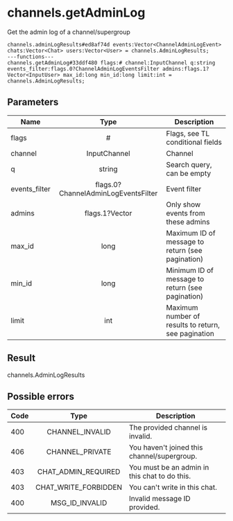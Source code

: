 # channels.getAdminLog
Get the admin log of a channel/supergroup

```
channels.adminLogResults#ed8af74d events:Vector<ChannelAdminLogEvent> chats:Vector<Chat> users:Vector<User> = channels.AdminLogResults;
---functions---
channels.getAdminLog#33ddf480 flags:# channel:InputChannel q:string events_filter:flags.0?ChannelAdminLogEventsFilter admins:flags.1?Vector<InputUser> max_id:long min_id:long limit:int = channels.AdminLogResults;
```

## Parameters
| Name | Type | Description |
| ---- | :----: | ----------- |
| flags | # | Flags, see TL conditional fields |
| channel | InputChannel | Channel |
| q | string | Search query, can be empty |
| events_filter | flags.0?ChannelAdminLogEventsFilter | Event filter |
| admins | flags.1?Vector<InputUser> | Only show events from these admins |
| max_id | long | Maximum ID of message to return (see pagination) |
| min_id | long | Minimum ID of message to return (see pagination) |
| limit | int | Maximum number of results to return, see pagination |


## Result
channels.AdminLogResults

## Possible errors
| Code | Type | Description |
| ---- | :----: | ----------- |
| 400 | CHANNEL_INVALID | The provided channel is invalid. |
| 406 | CHANNEL_PRIVATE | You haven't joined this channel/supergroup. |
| 403 | CHAT_ADMIN_REQUIRED | You must be an admin in this chat to do this. |
| 403 | CHAT_WRITE_FORBIDDEN | You can't write in this chat. |
| 400 | MSG_ID_INVALID | Invalid message ID provided. |

